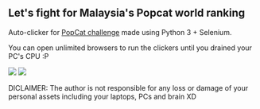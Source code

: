 ## Let's fight for Malaysia's Popcat world ranking
 
Auto-clicker for <a href="https://popcat.click/" target="_blank">PopCat challenge</a> made using Python 3 + Selenium.

You can open unlimited browsers to run the clickers until you drained your PC's CPU :P

<img src="https://i.imgur.com/xuvErqk.png">

<img src="https://i.imgur.com/7NQuIX1.png">

DICLAIMER: The author is not responsible for any loss or damage of your personal assets including your laptops, PCs and brain XD
